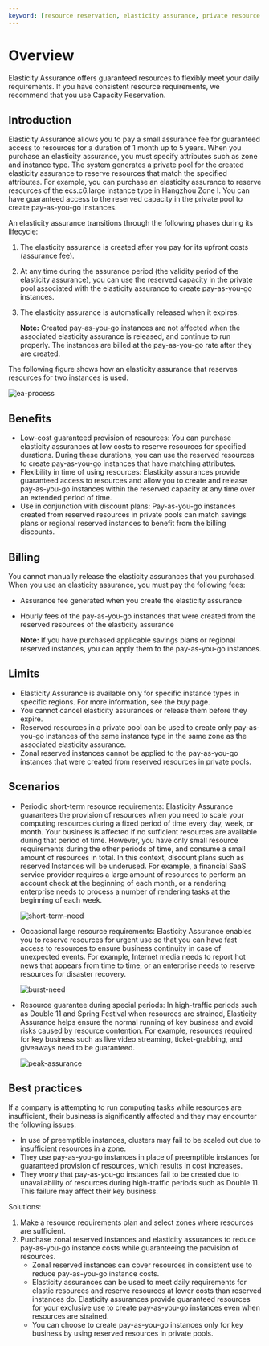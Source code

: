 ```yaml
---
keyword: [resource reservation, elasticity assurance, private resource pool, private pool, pay-as-you-go]
---
```


# Overview

Elasticity Assurance offers guaranteed resources to flexibly meet your daily requirements. If you have consistent resource requirements, we recommend that you use Capacity Reservation.

## Introduction

Elasticity Assurance allows you to pay a small assurance fee for guaranteed access to resources for a duration of 1 month up to 5 years. When you purchase an elasticity assurance, you must specify attributes such as zone and instance type. The system generates a private pool for the created elasticity assurance to reserve resources that match the specified attributes. For example, you can purchase an elasticity assurance to reserve resources of the ecs.c6.large instance type in Hangzhou Zone I. You can have guaranteed access to the reserved capacity in the private pool to create pay-as-you-go instances.

An elasticity assurance transitions through the following phases during its lifecycle:

1.  The elasticity assurance is created after you pay for its upfront costs \(assurance fee\).
2.  At any time during the assurance period \(the validity period of the elasticity assurance\), you can use the reserved capacity in the private pool associated with the elasticity assurance to create pay-as-you-go instances.
3.  The elasticity assurance is automatically released when it expires.

    **Note:** Created pay-as-you-go instances are not affected when the associated elasticity assurance is released, and continue to run properly. The instances are billed at the pay-as-you-go rate after they are created.


The following figure shows how an elasticity assurance that reserves resources for two instances is used.

![ea-process](https://static-aliyun-doc.oss-accelerate.aliyuncs.com/assets/img/en-US/1250482161/p187803.png)

## Benefits

-   Low-cost guaranteed provision of resources: You can purchase elasticity assurances at low costs to reserve resources for specified durations. During these durations, you can use the reserved resources to create pay-as-you-go instances that have matching attributes.
-   Flexibility in time of using resources: Elasticity assurances provide guaranteed access to resources and allow you to create and release pay-as-you-go instances within the reserved capacity at any time over an extended period of time.
-   Use in conjunction with discount plans: Pay-as-you-go instances created from reserved resources in private pools can match savings plans or regional reserved instances to benefit from the billing discounts.

## Billing

You cannot manually release the elasticity assurances that you purchased. When you use an elasticity assurance, you must pay the following fees:

-   Assurance fee generated when you create the elasticity assurance
-   Hourly fees of the pay-as-you-go instances that were created from the reserved resources of the elasticity assurance

    **Note:** If you have purchased applicable savings plans or regional reserved instances, you can apply them to the pay-as-you-go instances.


## Limits

-   Elasticity Assurance is available only for specific instance types in specific regions. For more information, see the buy page.
-   You cannot cancel elasticity assurances or release them before they expire.
-   Reserved resources in a private pool can be used to create only pay-as-you-go instances of the same instance type in the same zone as the associated elasticity assurance.
-   Zonal reserved instances cannot be applied to the pay-as-you-go instances that were created from reserved resources in private pools.

## Scenarios

-   Periodic short-term resource requirements: Elasticity Assurance guarantees the provision of resources when you need to scale your computing resources during a fixed period of time every day, week, or month. Your business is affected if no sufficient resources are available during that period of time. However, you have only small resource requirements during the other periods of time, and consume a small amount of resources in total. In this context, discount plans such as reserved Instances will be underused. For example, a financial SaaS service provider requires a large amount of resources to perform an account check at the beginning of each month, or a rendering enterprise needs to process a number of rendering tasks at the beginning of each week.

    ![short-term-need](https://static-aliyun-doc.oss-accelerate.aliyuncs.com/assets/img/en-US/1250482161/p190569.png)

-   Occasional large resource requirements: Elasticity Assurance enables you to reserve resources for urgent use so that you can have fast access to resources to ensure business continuity in case of unexpected events. For example, Internet media needs to report hot news that appears from time to time, or an enterprise needs to reserve resources for disaster recovery.

    ![burst-need](https://static-aliyun-doc.oss-accelerate.aliyuncs.com/assets/img/en-US/1250482161/p190570.png)

-   Resource guarantee during special periods: In high-traffic periods such as Double 11 and Spring Festival when resources are strained, Elasticity Assurance helps ensure the normal running of key business and avoid risks caused by resource contention. For example, resources required for key business such as live video streaming, ticket-grabbing, and giveaways need to be guaranteed.

    ![peak-assurance](https://static-aliyun-doc.oss-accelerate.aliyuncs.com/assets/img/en-US/1250482161/p198908.png)


## Best practices

If a company is attempting to run computing tasks while resources are insufficient, their business is significantly affected and they may encounter the following issues:

-   In use of preemptible instances, clusters may fail to be scaled out due to insufficient resources in a zone.
-   They use pay-as-you-go instances in place of preemptible instances for guaranteed provision of resources, which results in cost increases.
-   They worry that pay-as-you-go instances fail to be created due to unavailability of resources during high-traffic periods such as Double 11. This failure may affect their key business.

Solutions:

1.  Make a resource requirements plan and select zones where resources are sufficient.
2.  Purchase zonal reserved instances and elasticity assurances to reduce pay-as-you-go instance costs while guaranteeing the provision of resources.
    -   Zonal reserved instances can cover resources in consistent use to reduce pay-as-you-go instance costs.
    -   Elasticity assurances can be used to meet daily requirements for elastic resources and reserve resources at lower costs than reserved instances do. Elasticity assurances provide guaranteed resources for your exclusive use to create pay-as-you-go instances even when resources are strained.
    -   You can choose to create pay-as-you-go instances only for key business by using reserved resources in private pools.


